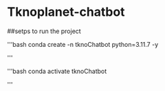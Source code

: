 # Tknoplanet-chatbot

##setps to run the project

'''bash
conda create -n tknoChatbot python=3.11.7 -y

'''

'''bash
conda activate tknoChatbot

'''


